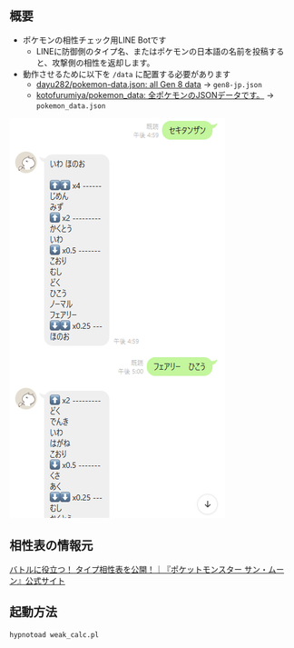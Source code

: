 ## 概要

* ポケモンの相性チェック用LINE Botです
  - LINEに防御側のタイプ名、またはポケモンの日本語の名前を投稿すると、攻撃側の相性を返却します。
* 動作させるために以下を `/data` に配置する必要があります
  - [dayu282/pokemon\-data\.json: all Gen 8 data](https://github.com/dayu282/pokemon-data.json) -> `gen8-jp.json`
  - [kotofurumiya/pokemon\_data: 全ポケモンのJSONデータです。](https://github.com/kotofurumiya/pokemon_data) -> `pokemon_data.json`

![](./screenshot.png)

## 相性表の情報元

[バトルに役立つ！ タイプ相性表を公開！｜『ポケットモンスター サン・ムーン』公式サイト](https://www.pokemon.co.jp/ex/sun_moon/fight/161215_01.html)

## 起動方法
`hypnotoad weak_calc.pl`
